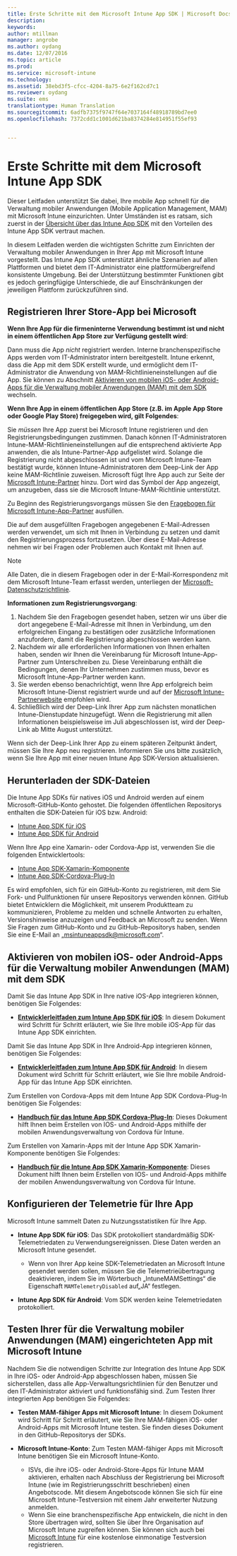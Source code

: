 ```yaml
---
title: Erste Schritte mit dem Microsoft Intune App SDK | Microsoft Docs
description: 
keywords: 
author: mtillman
manager: angrobe
ms.author: oydang
ms.date: 12/07/2016
ms.topic: article
ms.prod: 
ms.service: microsoft-intune
ms.technology: 
ms.assetid: 38ebd3f5-cfcc-4204-8a75-6e2f162cd7c1
ms.reviewer: oydang
ms.suite: ems
translationtype: Human Translation
ms.sourcegitcommit: 6adfb7375f9747f64e7037164f48918789bd7ee0
ms.openlocfilehash: 7372cdd1c1001d621ba8374284e814951f55ef93


---
```


# <a name="get-started-with-the-microsoft-intune-app-sdk"></a>Erste Schritte mit dem Microsoft Intune App SDK

Dieser Leitfaden unterstützt Sie dabei, Ihre mobile App schnell für die Verwaltung mobiler Anwendungen (Mobile Application Management, MAM) mit Microsoft Intune einzurichten. Unter Umständen ist es ratsam, sich zuerst in der [Übersicht über das Intune App SDK](intune-app-sdk.md) mit den Vorteilen des Intune App SDK vertraut machen.

In diesem Leitfaden werden die wichtigsten Schritte zum Einrichten der Verwaltung mobiler Anwendungen in Ihrer App mit Microsoft Intune vorgestellt. Das Intune App SDK unterstützt ähnliche Szenarien auf allen Plattformen und bietet dem IT-Administrator eine plattformübergreifend konsistente Umgebung. Bei der Unterstützung bestimmter Funktionen gibt es jedoch geringfügige Unterschiede, die auf Einschränkungen der jeweiligen Plattform zurückzuführen sind.

## <a name="register-your-store-app-with-microsoft"></a>Registrieren Ihrer Store-App bei Microsoft

**Wenn Ihre App für die firmeninterne Verwendung bestimmt ist und nicht in einem öffentlichen App Store zur Verfügung gestellt wird**:

Dann muss die App *nicht* registriert werden. Interne branchenspezifische Apps werden vom IT-Administrator intern bereitgestellt. Intune erkennt, dass die App mit dem SDK erstellt wurde, und ermöglicht dem IT-Administrator die Anwendung von MAM-Richtlinieneinstellungen auf die App. Sie können zu Abschnitt [Aktivieren von mobilen iOS- oder Android-Apps für die Verwaltung mobiler Anwendungen (MAM) mit dem SDK](#enable-your-ios-or-android-mobile-app-for-mam-with-the-sdk) wechseln.

**Wenn Ihre App in einem öffentlichen App Store (z.B. im Apple App Store oder Google Play Store) freigegeben wird, gilt Folgendes**:

Sie *müssen* Ihre App zuerst bei Microsoft Intune registrieren und den Registrierungsbedingungen zustimmen. Danach können IT-Administratoren Intune-MAM-Richtlinieneinstellungen auf die entsprechend aktivierte App anwenden, die als Intune-Partner-App aufgelistet wird. Solange die Registrierung nicht abgeschlossen ist und vom Microsoft Intune-Team bestätigt wurde, können Intune-Administratoren dem Deep-Link der App keine MAM-Richtlinie zuweisen. Microsoft fügt Ihre App auch zur Seite der [Microsoft Intune-Partner](https://www.microsoft.com/en-us/cloud-platform/microsoft-intune-apps) hinzu. Dort wird das Symbol der App angezeigt, um anzugeben, dass sie die Microsoft Intune-MAM-Richtlinie unterstützt.

Zu Beginn des Registrierungsvorgangs müssen Sie den [Fragebogen für Microsoft Intune-App-Partner](https://forms.office.com/Pages/ResponsePage.aspx?id=v4j5cvGGr0GRqy180BHbR6oOVGFZ3pxJmwSN1N_eXwJUQUc5Mkw2UVU0VzI5WkhQOEYyMENWNDBWRS4u) ausfüllen.

Die auf dem ausgefüllten Fragebogen angegebenen E-Mail-Adressen werden verwendet, um sich mit Ihnen in Verbindung zu setzen und damit den Registrierungsprozess fortzusetzen. Über diese E-Mail-Adresse nehmen wir bei Fragen oder Problemen auch Kontakt mit Ihnen auf.

> [!NOTE]
> Alle Daten, die in diesem Fragebogen oder in der E-Mail-Korrespondenz mit dem Microsoft Intune-Team erfasst werden, unterliegen der [Microsoft-Datenschutzrichtlinie](https://www.microsoft.com/en-us/privacystatement/default.aspx).

**Informationen zum Registrierungsvorgang**:

1. Nachdem Sie den Fragebogen gesendet haben, setzen wir uns über die dort angegebene E-Mail-Adresse mit Ihnen in Verbindung, um den erfolgreichen Eingang zu bestätigen oder zusätzliche Informationen anzufordern, damit die Registrierung abgeschlossen werden kann.
2. Nachdem wir alle erforderlichen Informationen von Ihnen erhalten haben, senden wir Ihnen die Vereinbarung für Microsoft Intune-App-Partner zum Unterschreiben zu. Diese Vereinbarung enthält die Bedingungen, denen Ihr Unternehmen zustimmen muss, bevor es Microsoft Intune-App-Partner werden kann.
3. Sie werden ebenso benachrichtigt, wenn Ihre App erfolgreich beim Microsoft Intune-Dienst registriert wurde und auf der [Microsoft Intune-Partnerwebsite](https://www.microsoft.com/en-us/cloud-platform/microsoft-intune-apps) empfohlen wird.
4. Schließlich wird der Deep-Link Ihrer App zum nächsten monatlichen Intune-Dienstupdate hinzugefügt. Wenn die Registrierung mit allen Informationen beispielsweise im Juli abgeschlossen ist, wird der Deep-Link ab Mitte August unterstützt.

Wenn sich der Deep-Link Ihrer App zu einem späteren Zeitpunkt ändert, müssen Sie Ihre App neu registrieren. Informieren Sie uns bitte zusätzlich, wenn Sie Ihre App mit einer neuen Intune App SDK-Version aktualisieren.



## <a name="download-the-sdk-files"></a>Herunterladen der SDK-Dateien

Die Intune App SDKs für natives iOS und Android werden auf einem Microsoft-GitHub-Konto gehostet. Die folgenden öffentlichen Repositorys enthalten die SDK-Dateien für iOS bzw. Android:

* [Intune App SDK für iOS](https://github.com/msintuneappsdk/ms-intune-app-sdk-ios)
* [Intune App SDK für Android](https://github.com/msintuneappsdk/ms-intune-app-sdk-android)

Wenn Ihre App eine Xamarin- oder Cordova-App ist, verwenden Sie die folgenden Entwicklertools:

* [Intune App SDK-Xamarin-Komponente](https://github.com/msintuneappsdk/intune-app-sdk-xamarin)
* [Intune App SDK-Cordova-Plug-In](https://github.com/msintuneappsdk/cordova-plugin-ms-intune-mam)

Es wird empfohlen, sich für ein GitHub-Konto zu registrieren, mit dem Sie Fork- und Pullfunktionen für unsere Repositorys verwenden können. GitHub bietet Entwicklern die Möglichkeit, mit unserem Produktteam zu kommunizieren, Probleme zu melden und schnelle Antworten zu erhalten, Versionshinweise anzuzeigen und Feedback an Microsoft zu senden. Wenn Sie Fragen zum GitHub-Konto und zu GitHub-Repositorys haben, senden Sie eine E-Mail an „msintuneappsdk@microsoft.com“.





## <a name="enable-your-ios-or-android-mobile-app-for-mam-with-the-sdk"></a>Aktivieren von mobilen iOS- oder Android-Apps für die Verwaltung mobiler Anwendungen (MAM) mit dem SDK

Damit Sie das Intune App SDK in Ihre native iOS-App integrieren können, benötigen Sie Folgendes:

* **[Entwicklerleitfaden zum Intune App SDK für iOS](intune-app-sdk-ios.md)**: In diesem Dokument wird Schritt für Schritt erläutert, wie Sie Ihre mobile iOS-App für das Intune App SDK einrichten.


Damit Sie das Intune App SDK in Ihre Android-App integrieren können, benötigen Sie Folgendes:

* **[Entwicklerleitfaden zum Intune App SDK für Android](intune-app-sdk-android.md)**: In diesem Dokument wird Schritt für Schritt erläutert, wie Sie Ihre mobile Android-App für das Intune App SDK einrichten.

Zum Erstellen von Cordova-Apps mit dem Intune App SDK Cordova-Plug-In benötigen Sie Folgendes:

* **[Handbuch für das Intune App SDK Cordova-Plug-In](intune-app-sdk-cordova.md)**: Dieses Dokument hilft Ihnen beim Erstellen von IOS- und Android-Apps mithilfe der mobilen Anwendungsverwaltung von Cordova für Intune.

Zum Erstellen von Xamarin-Apps mit der Intune App SDK Xamarin-Komponente benötigen Sie Folgendes:

* **[Handbuch für die Intune App SDK Xamarin-Komponente](intune-app-sdk-xamarin.md)**: Dieses Dokument hilft Ihnen beim Erstellen von IOS- und Android-Apps mithilfe der mobilen Anwendungsverwaltung von Cordova für Intune.




## <a name="configure-telemetry-for-your-app"></a>Konfigurieren der Telemetrie für Ihre App

Microsoft Intune sammelt Daten zu Nutzungsstatistiken für Ihre App.

* **Intune App SDK für iOS**: Das SDK protokolliert standardmäßig SDK-Telemetriedaten zu Verwendungsereignissen. Diese Daten werden an Microsoft Intune gesendet.

    * Wenn von Ihrer App keine SDK-Telemetriedaten an Microsoft Intune gesendet werden sollen, müssen Sie die Telemetrieübertragung deaktivieren, indem Sie im Wörterbuch „IntuneMAMSettings“ die Eigenschaft `MAMTelemetryDisabled` auf„JA“ festlegen.

* **Intune App SDK für Android**: Vom SDK werden keine Telemetriedaten protokolliert.

## <a name="test-your-mam-enabled-app-with-microsoft-intune"></a>Testen Ihrer für die Verwaltung mobiler Anwendungen (MAM) eingerichteten App mit Microsoft Intune

Nachdem Sie die notwendigen Schritte zur Integration des Intune App SDK in Ihre iOS- oder Android-App abgeschlossen haben, müssen Sie sicherstellen, dass alle App-Verwaltungsrichtlinien für den Benutzer und den IT-Administrator aktiviert und funktionsfähig sind. Zum Testen Ihrer integrierten App benötigen Sie Folgendes:

<!--TODO-->

* **Testen MAM-fähiger Apps mit Microsoft Intune**: In diesem Dokument wird Schritt für Schritt erläutert, wie Sie Ihre MAM-fähigen iOS- oder Android-Apps mit Microsoft Intune testen. Sie finden dieses Dokument in den GitHub-Repositorys der SDKs.

* **Microsoft Intune-Konto**: Zum Testen MAM-fähiger Apps mit Microsoft Intune benötigen Sie ein Microsoft Intune-Konto.
    * ISVs, die ihre iOS- oder Android-Store-Apps für Intune MAM aktivieren, erhalten nach Abschluss der Registrierung bei Microsoft Intune (wie im Registrierungsschritt beschrieben) einen Angebotscode. Mit diesem Angebotscode können Sie sich für eine Microsoft Intune-Testversion mit einem Jahr erweiterter Nutzung anmelden.
    * Wenn Sie eine branchenspezifische App entwickeln, die nicht in den Store übertragen wird, sollten Sie über Ihre Organisation auf Microsoft Intune zugreifen können. Sie können sich auch bei [Microsoft Intune](https://portal.office.com/Signup/Signup.aspx?OfferId=40BE278A-DFD1-470a-9EF7-9F2596EA7FF9&dl=INTUNE_A&ali=1#0) für eine kostenlose einmonatige Testversion registrieren.



<!--HONumber=Dec16_HO2-->


